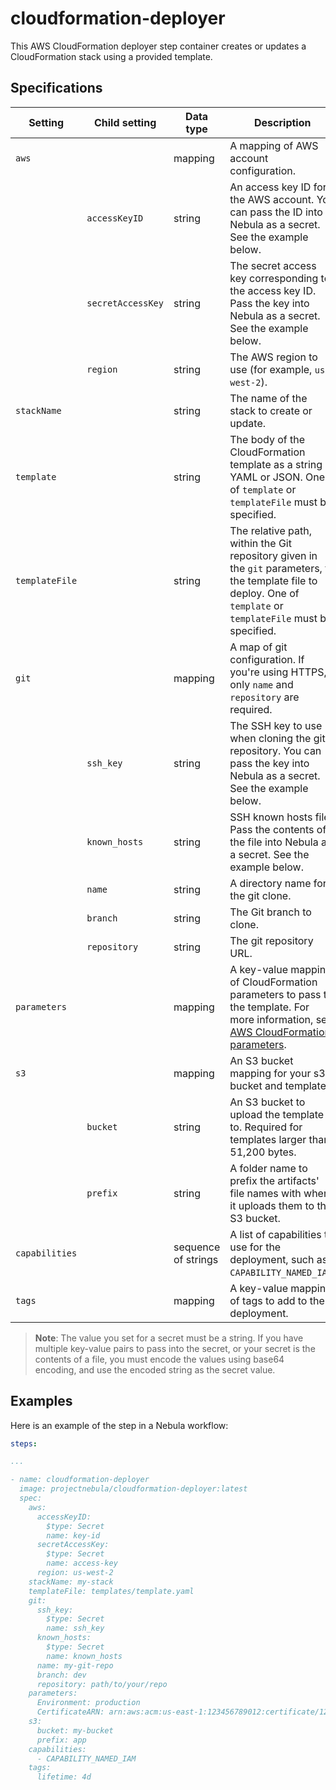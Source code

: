 # cloudformation-deployer

This AWS CloudFormation deployer step container creates or updates a CloudFormation stack using a provided template.

## Specifications

| Setting | Child setting | Data type | Description | Default | Required |
|-----------|------------------|-----------|-------------|---------|----------|
| `aws` || mapping | A mapping of AWS account configuration. | None | True |
|| `accessKeyID` | string | An access key ID for the AWS account. You can pass the ID into Nebula as a secret. See the example below. | None | True |
|| `secretAccessKey` | string | The secret access key corresponding to the access key ID. Pass the key into Nebula as a secret. See the example below.| None | True |
|| `region` | string | The AWS region to use (for example, `us-west-2`). | None | True |
| `stackName` || string | The name of the stack to create or update. | None | True |
| `template` || string | The body of the CloudFormation template as a string in YAML or JSON. One of `template` or `templateFile` must be specified. | None | If `templateFile` is not present |
| `templateFile` || string | The relative path, within the Git repository given in the `git` parameters, to the template file to deploy. One of `template` or `templateFile` must be specified. | None | If `template` is not present |
| `git` || mapping | A map of git configuration. If you're using HTTPS, only `name` and `repository` are required. | None | True if `templateFile` is present |
|| `ssh_key` | string | The SSH key to use when cloning the git repository. You can pass the key into Nebula as a secret. See the example below. | None | True for SSH|
|| `known_hosts` | string | SSH known hosts file. Pass the contents of the file into Nebula as a secret. See the example below. | None | True for SSH |
|| `name` | string | A directory name for the git clone. | None | True |
|| `branch` | string | The Git branch to clone. | `master` | False |
|| `repository` | string | The git repository URL. | None | True |
| `parameters` || mapping | A key-value mapping of CloudFormation parameters to pass to the template. For more information, see [AWS CloudFormation parameters](https://docs.aws.amazon.com/AWSCloudFormation/latest/UserGuide/parameters-section-structure.html). | None | False |
| `s3` || mapping | An S3 bucket mapping for your s3 bucket and template | None | For large templates |
|| `bucket` | string | An S3 bucket to upload the template to. Required for templates larger than 51,200 bytes. | None | For large templates |
|| `prefix` | string | A folder name to prefix the artifacts' file names with when it uploads them to the S3 bucket. | None | False |
| `capabilities` || sequence of strings | A list of capabilities to use for the deployment, such as `CAPABILITY_NAMED_IAM`. | None | False |
| `tags` || mapping | A key-value mapping of tags to add to the deployment. | None | False |

> **Note**: The value you set for a secret must be a string. If you have multiple key-value pairs to pass into the secret, or your secret is the contents of a file, you must encode the values using base64 encoding, and use the encoded string as the secret value. 


## Examples

Here is an example of the step in a Nebula workflow:

```YAML
steps:

...

- name: cloudformation-deployer
  image: projectnebula/cloudformation-deployer:latest
  spec:
    aws:
      accessKeyID:
        $type: Secret
        name: key-id 
      secretAccessKey:
        $type: Secret
        name: access-key
      region: us-west-2  
    stackName: my-stack 
    templateFile: templates/template.yaml
    git: 
      ssh_key:
        $type: Secret
        name: ssh_key
      known_hosts:
        $type: Secret
        name: known_hosts
      name: my-git-repo
      branch: dev
      repository: path/to/your/repo
    parameters: 
      Environment: production
      CertificateARN: arn:aws:acm:us-east-1:123456789012:certificate/12345678-1234-1234-1234-123456789012
    s3:
      bucket: my-bucket
      prefix: app   
    capabilities:
      - CAPABILITY_NAMED_IAM
    tags:
      lifetime: 4d
```